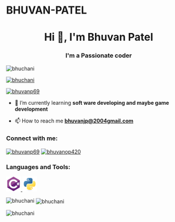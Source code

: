 # BHUVAN-PATEL<h1 align="center">Hi 👋, I'm Bhuvan Patel</h1>
<h3 align="center">I'm a Passionate coder</h3>

<p align="left"> <img src="https://komarev.com/ghpvc/?username=bhuchani&label=Profile%20views&color=0e75b6&style=flat" alt="bhuchani" /> </p>

<p align="left"> <a href="https://github.com/ryo-ma/github-profile-trophy"><img src="https://github-profile-trophy.vercel.app/?username=bhuchani" alt="bhuchani" /></a> </p>

<p align="left"> <a href="https://twitter.com/bhuvanp69" target="blank"><img src="https://img.shields.io/twitter/follow/bhuvanp69?logo=twitter&style=for-the-badge" alt="bhuvanp69" /></a> </p>

- 🌱 I’m currently learning **soft ware developing and maybe game development**

- 📫 How to reach me **bhuvanjp@2004gmail.com**

<h3 align="left">Connect with me:</h3>
<p align="left">
<a href="https://twitter.com/bhuvanp69" target="blank"><img align="center" src="https://raw.githubusercontent.com/rahuldkjain/github-profile-readme-generator/master/src/images/icons/Social/twitter.svg" alt="bhuvanp69" height="30" width="40" /></a>
<a href="https://instagram.com/bhuvanop420" target="blank"><img align="center" src="https://raw.githubusercontent.com/rahuldkjain/github-profile-readme-generator/master/src/images/icons/Social/instagram.svg" alt="bhuvanop420" height="30" width="40" /></a>
</p>

<h3 align="left">Languages and Tools:</h3>
<p align="left"> <a href="https://www.w3schools.com/cs/" target="_blank"> <img src="https://raw.githubusercontent.com/devicons/devicon/master/icons/csharp/csharp-original.svg" alt="csharp" width="40" height="40"/> </a> <a href="https://www.python.org" target="_blank"> <img src="https://raw.githubusercontent.com/devicons/devicon/master/icons/python/python-original.svg" alt="python" width="40" height="40"/> </a> </p>

<p><img align="left" src="https://github-readme-stats.vercel.app/api/top-langs?username=bhuchani&show_icons=true&locale=en&layout=compact" alt="bhuchani" /></p>

<p>&nbsp;<img align="center" src="https://github-readme-stats.vercel.app/api?username=bhuchani&show_icons=true&locale=en" alt="bhuchani" /></p>

<p><img align="center" src="https://github-readme-streak-stats.herokuapp.com/?user=bhuchani&" alt="bhuchani" /></p>

